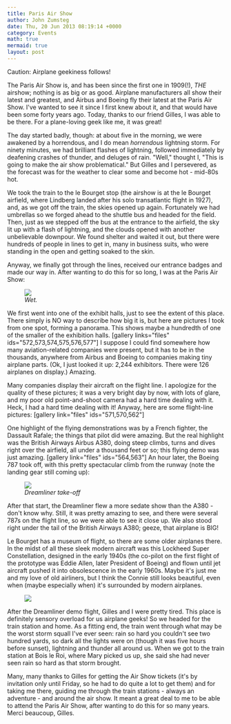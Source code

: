 ```yaml
---
title: Paris Air Show
author: John Zumsteg
date: Thu, 20 Jun 2013 08:19:14 +0000
category: Events
math: true
mermaid: true
layout: post
---
```

Caution: Airplane geekiness follows! 

The Paris Air Show is, and has been since the first one in 1909(!), *THE* airshow; nothing is as big or as good. Airplane manufacturers all show their latest and greatest, and Airbus and Boeing fly their latest at the Paris Air Show. I've wanted to see it since I first knew about it, and that would have been some forty years ago. Today, thanks to our friend Gilles, I was able to be there. For a plane-loving geek like me, it was great!


The day started badly, though: at about five in the morning, we were awakened by a horrendous, and I do mean *horrendous* lightning storm. For ninety minutes, we had brilliant flashes of lightning, followed immediately by deafening crashes of thunder, and deluges of rain. "Well," thought I, "This is going to make the air show problematical." But Gilles and I persevered, as the forecast was for the weather to clear some and become hot - mid-80s hot. 

We took the train to the le Bourget stop (the airshow is at the le Bourget airfield, where Lindberg landed after his solo transatlantic flight in 1927), and, as we got off the train, the skies opened up again. Fortunately we had umbrellas so we forged ahead to the shuttle bus and headed for the field. Then, just as we stepped off the bus at the entrance to the airfield, the sky lit up with a flash of lightning, and the clouds opened with another unbelievable downpour. We found shelter and waited it out, but there were hundreds of people in lines to get in, many in business suits, who were standing in the open and getting soaked to the skin. 

Anyway, we finally got through the lines, received our entrance badges and made our way in. After wanting to do this for so long, I was at the Paris Air Show:
<figure>
	<img src="{{site.url}}/assets/images/2013/06/entrance.jpg"/>
	<figcaption><em>Wet.</em></figcaption>
</figure>


We first went into one of the exhibit halls, just to see the extent of this place. There simply is NO way to describe how big it is, but here are pictures I took from one spot, forming a panorama. This shows maybe a hundredth of one of the smaller of the exhibition halls.
[gallery links="files" ids="572,573,574,575,576,577"]
I suppose I could find somewhere how many aviation-related companies were present, but it has to be in the thousands, anywhere from Airbus and Boeing to companies making tiny airplane parts. (Ok, I just looked it up: 2,244 exhibitors. There were 126 airplanes on display.) Amazing.

Many companies display their aircraft on the flight line. I apologize for the quality of these pictures; it was a very bright day by now, with lots of glare, and my poor old point-and-shoot camera had a hard time dealing with it. Heck, I had a hard time dealing with it! Anyway, here are some flight-line pictures:
[gallery link="files" ids="571,570,562"]

One highlight of the flying demonstrations was by a French fighter, the Dassault Rafale; the things that pilot did were amazing. But the real highlight was the British Airways Airbus A380, doing steep climbs, turns and dives right over the airfield, all under a thousand feet or so; this flying demo was just amazing.
[gallery link="files" ids="564,563"]
An hour later, the Boeing 787 took off, with this pretty spectacular climb from the runway (note the landing gear still coming up):
<figure>
	<img src="{{site.url}}/assets/images/2013/06/b787-4.jpg"/>
	<figcaption><em>Dreamliner take-off</em></figcaption>
</figure>


After that start, the Dreamliner flew a more sedate show than the A380 - don't know why. Still, it was pretty amazing to see, and there were several 787s on the flight line, so we were able to see it close up. We also stood right under the tail of the British Airways A380; geeze, that airplane is BIG!

Le Bourget has a museum of flight, so there are some older airplanes there. In the midst of all these sleek modern aircraft was this Lockheed Super Constellation, designed in the early 1940s (the co-pilot on the first flight of the prototype was Eddie Allen, later President of Boeing) and flown until jet aircraft pushed it into obsolescence in the early 1960s. Maybe it's just me and my love of old airliners, but I think the Connie still looks beautiful, even when (maybe especially when) it's surrounded by modern airplanes.
<figure>
	<img src="{{site.url}}/assets/images/2013/06/connie-300x168.jpg"/>
	<figcaption></figcaption>
</figure>


After the Dreamliner demo flight, Gilles and I were pretty tired. This place is definitely sensory overload for us airplane geeks! So we headed for the train station and home. As a fitting end, the train went through what may be the worst storm squall I've ever seen: rain so hard you couldn't see two hundred yards, so dark all the lights were on (though it was five hours before sunset), lightning and thunder all around us. When we got to the train station at Bois le Roi, where Mary picked us up, she said she had never seen rain so hard as that storm brought.

Many, many thanks to Gilles for getting the Air Show tickets (it's by invitation only until Friday, so he had to do quite a lot to get them) and for taking me there, guiding me through the train stations - always an adventure -  and around the air show. It meant a great deal to me to be able to attend the Paris Air Show, after wanting to do this for so many years. Merci beaucoup, Gilles.

